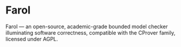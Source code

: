 # Farol
Farol — an open-source, academic-grade bounded model checker illuminating software correctness, compatible with the CProver family, licensed under AGPL.
